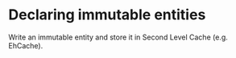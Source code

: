 # Declaring immutable entities
Write an immutable entity and store it in Second Level Cache (e.g. EhCache).